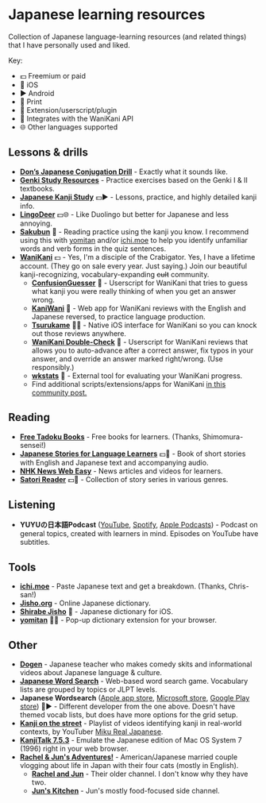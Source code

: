 # Japanese learning resources

Collection of Japanese language-learning resources (and related things) that I have personally used and liked.

 Key:
- 💵 Freemium or paid
- 📱 iOS
- ▶️ Android
- 📖 Print
- 📜 Extension/userscript/plugin
- 🦀 Integrates with the WaniKani API
- 🌐 Other languages supported


## Lessons & drills

- **[Don’s Japanese Conjugation Drill](https://wkdonc.github.io/conjugation/drill.html)** - Exactly what it sounds like.
- **[Genki Study Resources](https://sethclydesdale.github.io/genki-study-resources/lessons-3rd/)** - Practice exercises based on the Genki I & II textbooks.
- **[Japanese Kanji Study](https://play.google.com/store/apps/details?id=com.mindtwisted.kanjistudy)** 💵▶️ - Lessons, practice, and highly detailed kanji info. 
- **[LingoDeer](https://www.lingodeer.com/)** 💵🌐 - Like Duolingo but better for Japanese and less annoying. 
- **[Sakubun](https://sakubun.xyz/)** 🦀 - Reading practice using the kanji you know. I recommend using this with [yomitan](https://yomitan.wiki/) and/or [ichi.moe](https://ichi.moe/) to help you identify unfamiliar words and verb forms in the quiz sentences.
- **[WaniKani](https://www.wanikani.com/)** 💵 - Yes, I'm a disciple of the Crabigator. Yes, I have a lifetime account. (They go on sale every year. Just saying.) Join our beautiful kanji-recognizing, vocabulary-expanding ~~cult~~ community.
  - **[ConfusionGuesser](https://community.wanikani.com/t/userscript-confusionguesser/38432)** 📜 - Userscript for WaniKani that tries to guess what kanji you were really thinking of when you get an answer wrong.
  - **[KaniWani](https://www.kaniwani.com/welcome)** 🦀 - Web app for WaniKani reviews with the English and Japanese reversed, to practice language production. 
  - **[Tsurukame](https://apps.apple.com/us/app/tsurukame-for-wanikani/id1367114761)** 📱🦀 - Native iOS interface for WaniKani so you can knock out those reviews anywhere.
  - **[WaniKani Double-Check](https://community.wanikani.com/t/userscript-double-check-version-2x/31456)** 📜 - Userscript for WaniKani reviews that allows you to auto-advance after a correct answer, fix typos in your answer, and override an answer marked right/wrong. (Use responsibly.)
  - **[wkstats](https://www.wkstats.com/login)** 🦀 - External tool for evaluating your WaniKani progress.
  - Find additional scripts/extensions/apps for WaniKani [in this community post.](https://community.wanikani.com/t/the-new-and-improved-list-of-api-and-third-party-apps/7694)

## Reading

- **[Free Tadoku Books](https://tadoku.org/japanese/en/free-books-en/)** - Free books for learners. (Thanks, Shimomura-sensei!)
- **[Japanese Stories for Language Learners](https://www.tuttlepublishing.com/japan/japanese-stories-for-language-learners)** 💵📖 - Book of short stories with English and Japanese text and accompanying audio. 
- **[NHK News Web Easy](https://www3.nhk.or.jp/news/easy/)** - News articles and videos for learners.
- **[Satori Reader](https://www.satorireader.com/)** 💵🦀 - Collection of story series in various genres.

## Listening

- **YUYUの日本語Podcast** ([YouTube](https://www.youtube.com/channel/UC8dWfySP_cKDMFj6aFfQbFA), [Spotify](https://open.spotify.com/show/0hQDsR0brfk88Nls8fydo4), [Apple Podcasts](https://podcasts.apple.com/us/podcast/yuyu%E3%81%AE%E6%97%A5%E6%9C%AC%E8%AA%9Epodcast-japanese-podcast/id1480155677)) - Podcast on general topics, created with learners in mind. Episodes on YouTube have subtitles.

## Tools

- **[ichi.moe](https://ichi.moe/)** - Paste Japanese text and get a breakdown. (Thanks, Chris-san!)
- **[Jisho.org](https://jisho.org/)** - Online Japanese dictionary.
- **[Shirabe Jisho](https://ricoapps.com/)** 📱 - Japanese dictionary for iOS.
- **[yomitan](https://yomitan.wiki/)** 📜🌐 - Pop-up dictionary extension for your browser.

## Other

- **[Dogen](https://www.youtube.com/@Dogen)** - Japanese teacher who makes comedy skits and informational videos about Japanese language & culture.
- **[Japanese Word Search](https://www.japanesewordsearch.com/?category=JLPT%20N5)** - Web-based word search game. Vocabulary lists are grouped by topics or JLPT levels.
- **Japanese Wordsearch** ([Apple app store](https://apps.apple.com/us/app/japanese-wordsearch/id1525919607), [Microsoft store](https://apps.microsoft.com/detail/9nsjz6p2v99w?ocid=webpdpshare), [Google Play store](https://play.google.com/store/apps/details?id=net.kakitai.japanesewordsearch)) 📱▶️ - Different developer from the one above. Doesn't have themed vocab lists, but does have more options for the grid setup.
- **[Kanji on the street](https://www.youtube.com/playlist?list=PLP6jQzrtQ71_B-SU8S984GAtn9orJlHfs)** - Playlist of videos identifying kanji in real-world contexts, by YouTuber [Miku Real Japanese](https://www.youtube.com/@mikurealjapanese).
- **[KanjiTalk 7.5.3](https://infinitemac.org/1996/KanjiTalk%207.5.3)** - Emulate the Japanese edition of Mac OS System 7 (1996) right in your web browser.
- **[Rachel & Jun's Adventures!](https://www.youtube.com/@RachelandJunAdventures)** - American/Japanese married couple vlogging about life in Japan with their four cats (mostly in English).
  - **[Rachel and Jun](https://www.youtube.com/@RachelandJun/videos)** - Their older channel. I don't know why they have two.
  - **[Jun's Kitchen](https://www.youtube.com/@JunsKitchen)** - Jun's mostly food-focused side channel.
